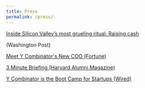 ```yaml
---
title: Press
permalink: /press/
---
```




<a href="https://www.washingtonpost.com/news/the-switch/wp/2016/08/29/inside-one-of-silicon-valleys-most-celebrated-rituals-raising-cash/">Inside Silicon Valley’s most grueling ritual: Raising cash </a><p>(Washington Post)</p>

<a href="http://fortune.com/2015/08/26/meet-y-combinators-new-coo/">Meet Y Combinator's New COO (Fortune)</a>

<a href="https://www.alumni.hbs.edu/stories/Pages/story-impact.aspx?num=5765">3 Minute Briefing (Harvard Alumni Magazine)</a>

<a href="https://www.wired.com/2011/05/ff_ycombinator/">Y Combinator is the Boot Camp for Startups (Wired)</a>






